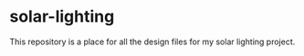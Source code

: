 # solar-lighting
This repository is a place for all the design files for my solar lighting project.
